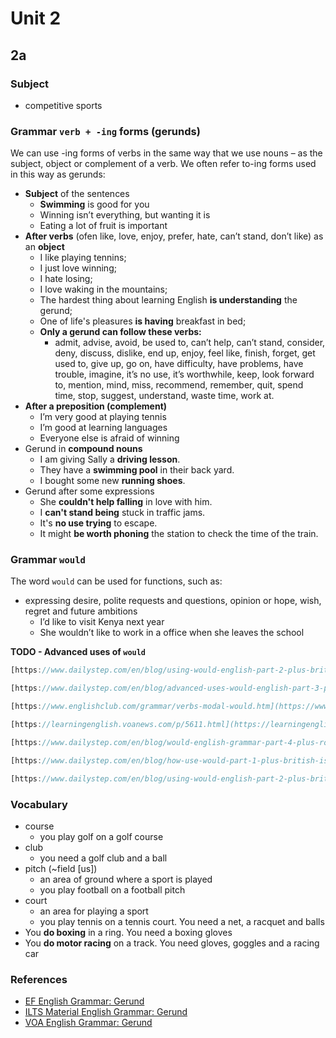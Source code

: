 # Unit 2

## 2a

### Subject

- competitive sports

### Grammar `verb + -ing` forms (gerunds)

We can use -ing forms of verbs in the same way that we use nouns – as the subject, object or complement of a verb. We often refer to-ing forms used in this way as gerunds:

- **Subject** of the sentences
    - **Swimming** is good for you
    - Winning isn’t everything, but wanting it is
    - Eating a lot of fruit is important
- **After verbs** (ofen like, love, enjoy, prefer, hate, can’t stand, don’t like) as an **object**
    - I like playing tennins;
    - I just love winning;
    - I hate losing;
    - I love waking in the mountains;
    - The hardest thing about learning English **is understanding** the gerund;
    - One of life's pleasures **is having** breakfast in bed;
    - **Only a gerund can follow these verbs:**
        - admit, advise, avoid, be used to, can’t help, can’t stand, consider, deny, discuss, dislike, end up, enjoy, feel like, finish, forget, get used to, give up, go on, have difficulty, have problems, have trouble, imagine, it’s no use, it’s worthwhile, keep, look forward to, mention, mind, miss, recommend, remember, quit, spend time, stop, suggest, understand, waste time, work at.
- **After a preposition (complement)**
    - I’m very good at playing tennis
    - I’m good at learning languages
    - Everyone else is afraid of winning
- Gerund in **compound nouns**
    - I am giving Sally a **driving lesson**.
    - They have a **swimming pool** in their back yard.
    - I bought some new **running shoes**.
- Gerund after some expressions
    - She **couldn't help falling** in love with him.
    - I **can't stand being** stuck in traffic jams.
    - It's **no use trying** to escape.
    - It might **be worth phoning** the station to check the time of the train.

### Grammar `would`

The word `would` can be used for functions, such as:

- expressing desire, polite requests and questions, opinion or hope, wish, regret and future ambitions
    - I’d like to visit Kenya next year
    - She wouldn’t like to work in a office when she leaves the school

**TODO - Advanced uses of `would`**

```jsx
[https://www.dailystep.com/en/blog/using-would-english-part-2-plus-british-protests](https://www.dailystep.com/en/blog/using-would-english-part-2-plus-british-protests)

[https://www.dailystep.com/en/blog/advanced-uses-would-english-part-3-plus-lake-district](https://www.dailystep.com/en/blog/advanced-uses-would-english-part-3-plus-lake-district) 

[https://www.englishclub.com/grammar/verbs-modal-would.htm](https://www.englishclub.com/grammar/verbs-modal-would.html)

[https://learningenglish.voanews.com/p/5611.html](https://learningenglish.voanews.com/p/5611.html)

[https://www.dailystep.com/en/blog/would-english-grammar-part-4-plus-royal-wedding](https://www.dailystep.com/en/blog/would-english-grammar-part-4-plus-royal-wedding)

[https://www.dailystep.com/en/blog/how-use-would-part-1-plus-british-isles-great-britain-or-uk](https://www.dailystep.com/en/blog/how-use-would-part-1-plus-british-isles-great-britain-or-uk)

[https://www.dailystep.com/en/blog/using-would-english-part-2-plus-british-protests](https://www.dailystep.com/en/blog/using-would-english-part-2-plus-british-protests)
```

### Vocabulary

- course
    - you play golf on a golf course
- club
    - you need a golf club and a ball
- pitch (~field [us])
    - an area of ground where a sport is played
    - you play football on a football pitch
- court
    - an area for playing a sport
    - you play tennis on a tennis court. You need a net, a racquet and balls
- You **do boxing** in a ring. You need a boxing gloves
- You **do motor racing** on a track. You need gloves, goggles and a racing car

### References

- [EF English Grammar: Gerund](https://www.ef.com/wwen/english-resources/english-grammar/gerund/)
- [ILTS Material English Grammar: Gerund](https://ieltsmaterial.com/advanced-grammar-for-ielts-verb-ing-forms-and-infinitives/)
- [VOA English Grammar: Gerund](https://learningenglish.voanews.com/a/everyday-grammar-gerunds-infinitives/2722827.html)


